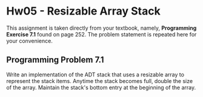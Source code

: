 # Hw05 - Resizable Array Stack

This assignment is taken directly from your textbook, namely, **Programming Exercise 7.1** found on page 252. The problem statement is repeated here for your convenience.

## Programming Problem 7.1

Write an implementation of the ADT stack that uses a resizable array to represent the stack items. Anytime the stack becomes full, double the size of the array. Maintain the stack's bottom entry at the beginning of the array.

